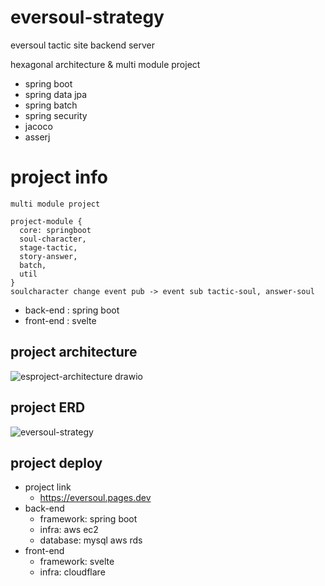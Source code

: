 # eversoul-strategy


eversoul tactic site backend server

hexagonal architecture & multi module project

  - spring boot
  - spring data jpa
  - spring batch
  - spring security
  - jacoco
  - asserj

# project info
  ```
  multi module project
  
  project-module { 
    core: springboot 
    soul-character,
    stage-tactic,
    story-answer,
    batch,
    util
  }
  soulcharacter change event pub -> event sub tactic-soul, answer-soul 
  ```


  - back-end : spring boot
  - front-end : svelte

## project architecture

![esproject-architecture drawio](https://user-images.githubusercontent.com/95848796/216316351-6f213c6f-2966-4239-8266-f3f6fca9aedc.png)


## project ERD
![eversoul-strategy](https://user-images.githubusercontent.com/95848796/216323175-946efe3e-728c-4d90-abb9-849c55e289a1.png)



## project deploy
  - project link
    - https://eversoul.pages.dev
  - back-end
    - framework: spring boot
    - infra: aws ec2
    - database: mysql aws rds
  - front-end
    - framework: svelte
    - infra: cloudflare

